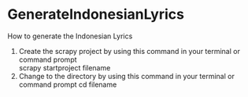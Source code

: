 # GenerateIndonesianLyrics
How to generate the Indonesian Lyrics
1. Create the scrapy project by using this command in your terminal or command prompt  
   scrapy startproject filename
2. Change to the directory by using this command in your terminal or command prompt
   <span>cd filename</span>
 


